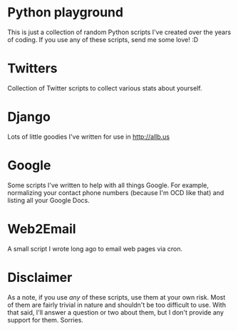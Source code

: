 Python playground
=================

This is just a collection of random Python scripts I've created over the years
of coding.  If you use any of these scripts, send me some love! :D 


Twitters
========

Collection of Twitter scripts to collect various stats about yourself.


Django
========

Lots of little goodies I've written for use in http://allb.us


Google
========

Some scripts I've written to help with all things Google. For example, 
normalizing your contact phone numbers (because I'm OCD like that) and listing 
all your Google Docs.


Web2Email
========

A small script I wrote long ago to email web pages via cron.


Disclaimer
==========

As a note, if you use *any* of these scripts, use them at your own risk.  Most
of them are fairly trivial in nature and shouldn't be too difficult to use.
With that said, I'll answer a question or two about them, but I don't provide
any support for them.  Sorries.
